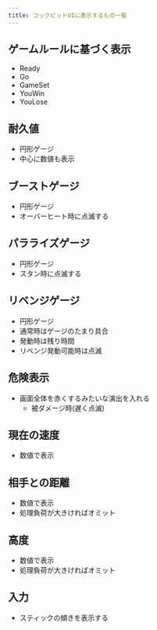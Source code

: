 ```yaml
---
title: コックピットUIに表示するもの一覧
---
```


## ゲームルールに基づく表示
* Ready
* Go
* GameSet
* YouWin
* YouLose

## 耐久値
* 円形ゲージ
* 中心に数値も表示

## ブーストゲージ
* 円形ゲージ
* オーバーヒート時に点滅する

## パラライズゲージ
* 円形ゲージ
* スタン時に点滅する

## リベンジゲージ
* 円形ゲージ
* 通常時はゲージのたまり具合
* 発動時は残り時間
* リベンジ発動可能時は点滅

## 危険表示
* 画面全体を赤くするみたいな演出を入れる
    * 被ダメージ時(遅く点滅)

## 現在の速度
* 数値で表示

## 相手との距離
* 数値で表示
* 処理負荷が大きければオミット

## 高度
* 数値で表示
* 処理負荷が大きければオミット

## 入力
* スティックの傾きを表示する